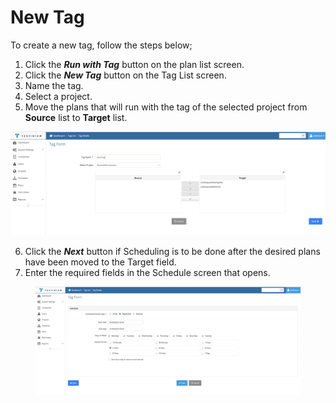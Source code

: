 # New Tag

To create a new tag, follow the steps below;

1. Click the _**Run with Tag**_ button on the plan list screen.
2. Click the _**New Tag**_ button on the Tag List screen.
3. Name the tag.
4. Select a project.
5. Move the plans that will run with the tag of the selected project from **Source** list to **Target** list.

![](<../../.gitbook/assets/Screenshot 2025-03-03 at 08.08.57.png>)

6. Click the _**Next**_ button if Scheduling is to be done after the desired plans have been moved to the Target field.
7. Enter the required fields in the Schedule screen that opens.

<figure><img src="../../.gitbook/assets/Screenshot 2025-03-03 at 08.10.22.png" alt=""><figcaption></figcaption></figure>



